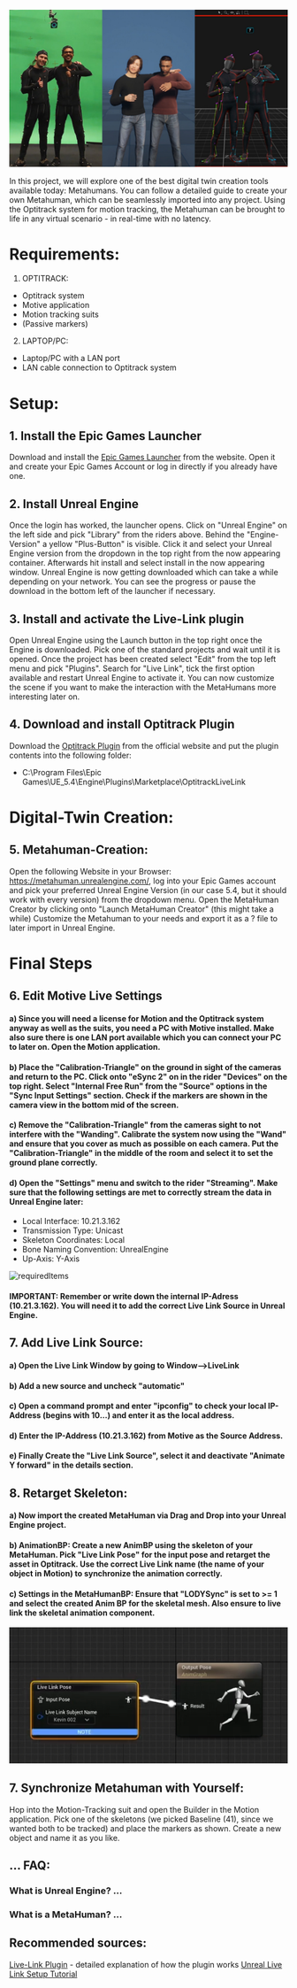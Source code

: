 ![requiredItems](https://github.com/luca-g97/SpatialComputing/blob/main/Assets/teaser_image.jpg)

In this project, we will explore one of the best digital twin creation tools available today: Metahumans. You can follow a detailed guide to create your own Metahuman, which can be seamlessly imported into any project. Using the Optitrack system for motion tracking, the Metahuman can be brought to life in any virtual scenario - in real-time with no latency.

# Requirements:
1. OPTITRACK:
* Optitrack system
* Motive application
* Motion tracking suits
* (Passive markers)
2. LAPTOP/PC:
* Laptop/PC with a LAN port
* LAN cable connection to Optitrack system

# Setup:

## 1. Install the Epic Games Launcher
Download and install the [Epic Games Launcher](https://store.epicgames.com/en-US/download) from the website. Open it and create your Epic Games Account or log in directly if you already have one.

## 2. Install Unreal Engine
Once the login has worked, the launcher opens. Click on "Unreal Engine" on the left side and pick "Library" from the riders above. Behind the "Engine-Version" a yellow "Plus-Button" is visible. Click it and select your Unreal Engine version from the dropdown in the top right from the now appearing container. Afterwards hit install and select install in the now appearing window. Unreal Engine is now getting downloaded which can take a while depending on your network. You can see the progress or pause the download in the bottom left of the launcher if necessary.

## 3. Install and activate the Live-Link plugin
Open Unreal Engine using the Launch button in the top right once the Engine is downloaded. Pick one of the standard projects and wait until it is opened. Once the project has been created select "Edit" from the top left menu and pick "Plugins". Search for "Live Link", tick the first option available and restart Unreal Engine to activate it. You can now customize the scene if you want to make the interaction with the MetaHumans more interesting later on.

## 4. Download and install Optitrack Plugin
Download the [Optitrack Plugin](https://www.optitrack.com/support/downloads/plugins.html) from the official website and put the plugin contents into the following folder:
* C:\Program Files\Epic Games\UE_5.4\Engine\Plugins\Marketplace\OptitrackLiveLink

# Digital-Twin Creation:
## 5. Metahuman-Creation:
Open the following Website in your Browser: https://metahuman.unrealengine.com/, log into your Epic Games account and pick your preferred Unreal Engine Version (in our case 5.4, but it should work with every version) from the dropdown menu. Open the MetaHuman Creator by clicking onto "Launch MetaHuman Creator" (this might take a while)
Customize the Metahuman to your needs and export it as a ? file to later import in Unreal Engine.

# Final Steps 

## 6. Edit Motive Live Settings
#### a) Since you will need a license for Motion and the Optitrack system anyway as well as the suits, you need a PC with Motive installed. Make also sure there is one LAN port available which you can connect your PC to later on. Open the Motion application.
#### b) Place the "Calibration-Triangle" on the ground in sight of the cameras and return to the PC. Click onto "eSync 2" on in the rider "Devices" on the top right. Select "Internal Free Run" from the "Source" options in the "Sync Input Settings" section. Check if the markers are shown in the camera view in the bottom mid of the screen.
#### c) Remove the "Calibration-Triangle" from the cameras sight to not interfere with the "Wanding". Calibrate the system now using the "Wand" and ensure that you cover as much as possible on each camera. Put the "Calibration-Triangle" in the middle of the room and select it to set the ground plane correctly.
#### d) Open the "Settings" menu and switch to the rider "Streaming". Make sure that the following settings are met to correctly stream the data in Unreal Engine later:
* Local Interface: 10.21.3.162
* Transmission Type: Unicast
* Skeleton Coordinates: Local
* Bone Naming Convention: UnrealEngine
* Up-Axis: Y-Axis

![requiredItems](https://github.com/luca-g97/SpatialComputing/blob/main/Assets/Setup.jpg)

#### IMPORTANT: Remember or write down the internal IP-Adress (10.21.3.162). You will need it to add the correct Live Link Source in Unreal Engine.

## 7. Add Live Link Source:
#### a) Open the Live Link Window by going to Window-->LiveLink
#### b) Add a new source and uncheck "automatic"
#### c) Open a command prompt and enter "ipconfig" to check your local IP-Address (begins with 10...) and enter it as the local address.
#### d) Enter the IP-Address (10.21.3.162) from Motive as the Source Address.
#### e) Finally Create the "Live Link Source", select it and deactivate "Animate Y forward" in the details section.

## 8. Retarget Skeleton:
#### a) Now import the created MetaHuman via Drag and Drop into your Unreal Engine project. 
#### b) AnimationBP: Create a new AnimBP using the skeleton of your MetaHuman. Pick "Live Link Pose" for the input pose and retarget the asset in Optitrack. Use the correct Live Link name (the name of your object in Motion) to synchronize the animation correctly.
#### c) Settings in the MetaHumanBP: Ensure that "LODYSync" is set to >= 1 and select the created Anim BP for the skeletal mesh. Also ensure to live link the skeletal animation component.

![requiredItems](https://github.com/luca-g97/SpatialComputing/blob/main/Assets/live_link_pose.png)

## 7. Synchronize Metahuman with Yourself:
Hop into the Motion-Tracking suit and open the Builder in the Motion application. Pick one of the skeletons (we picked Baseline (41), since we wanted both to be tracked) and place the markers as shown. Create a new object and name it as you like.

## ... FAQ:

### What is Unreal Engine? ...
### What is a MetaHuman? …

## Recommended sources:
[Live-Link Plugin](https://docs.optitrack.com/plugins/optitrack-unreal-engine-plugin/unreal-engine-optitrack-live-link-plugin/quick-start-guide-real-time-retargeting-in-unreal-engine-with-live-link-content) - detailed explanation of how the plugin works
[Unreal Live Link Setup Tutorial](https://www.youtube.com/watch?v=rpd9KxQyeek&t=358s&ab_channel=TrashPraxis)
